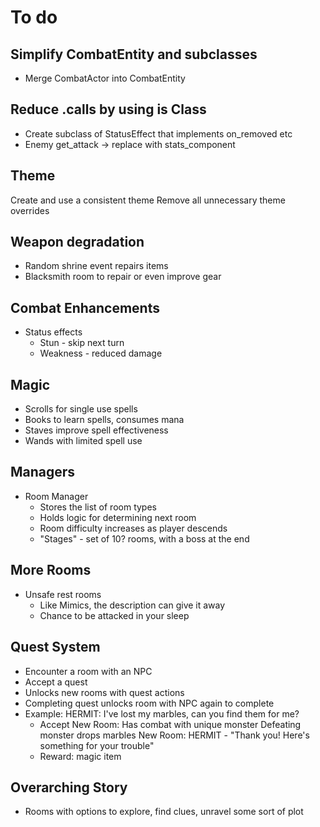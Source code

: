 # To do

## Simplify CombatEntity and subclasses
- Merge CombatActor into CombatEntity

## Reduce .calls by using is Class
- Create subclass of StatusEffect that implements on_removed etc
- Enemy get_attack -> replace with stats_component

## Theme
Create and use a consistent theme
Remove all unnecessary theme overrides

## Weapon degradation
- Random shrine event repairs items
- Blacksmith room to repair or even improve gear

## Combat Enhancements
- Status effects
    - Stun - skip next turn
    - Weakness - reduced damage

## Magic
- Scrolls for single use spells
- Books to learn spells, consumes mana
- Staves improve spell effectiveness
- Wands with limited spell use

## Managers
- Room Manager
    - Stores the list of room types
    - Holds logic for determining next room
    - Room difficulty increases as player descends
    - "Stages" - set of 10? rooms, with a boss at the end

## More Rooms
- Unsafe rest rooms
    - Like Mimics, the description can give it away
    - Chance to be attacked in your sleep

## Quest System
- Encounter a room with an NPC
- Accept a quest
- Unlocks new rooms with quest actions
- Completing quest unlocks room with NPC again to complete
- Example:
    HERMIT: I've lost my marbles, can you find them for me?
    - Accept
    New Room: Has combat with unique monster
        Defeating monster drops marbles
    New Room: HERMIT - "Thank you! Here's something for your trouble"
    - Reward: magic item

## Overarching Story
- Rooms with options to explore, find clues, unravel some sort of plot